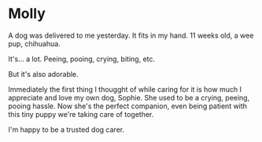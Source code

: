 # Molly

A dog was delivered to me yesterday. It fits in my hand. 11 weeks old, a wee pup, chihuahua.

It's... a lot. Peeing, pooing, crying, biting, etc. 

But it's also adorable. 

Immediately the first thing I thougght of while caring for it is how much I appreciate and love my own dog, Sophie. She used to be a crying, peeing, pooing hassle. Now she's the perfect companion, even being patient with this tiny puppy we're taking care of together. 

I'm happy to be a trusted dog carer. 